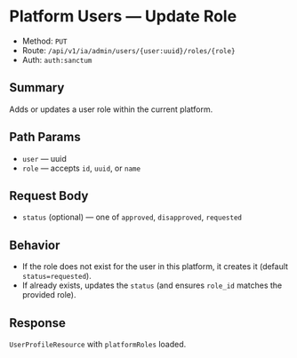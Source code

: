 # Platform Users — Update Role

- Method: `PUT`
- Route: `/api/v1/ia/admin/users/{user:uuid}/roles/{role}`
- Auth: `auth:sanctum`

## Summary
Adds or updates a user role within the current platform.

## Path Params
- `user` — uuid
- `role` — accepts `id`, `uuid`, or `name`

## Request Body
- `status` (optional) — one of `approved`, `disapproved`, `requested`

## Behavior
- If the role does not exist for the user in this platform, it creates it (default `status=requested`).
- If already exists, updates the `status` (and ensures `role_id` matches the provided role).

## Response
`UserProfileResource` with `platformRoles` loaded.

